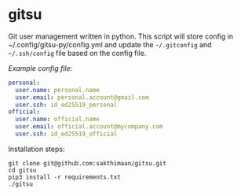 # gitsu
Git user management written in python. 
This script will store config in ~/.config/gitsu-py/config.yml and update the `~/.gitconfig` and `~/.ssh/config` file based on the config file.


*Example config file:*

```yaml
personal:
  user.name: personal.name
  user.email: personal.account@gmail.com
  user.ssh: id_ed25519_personal
official:
  user.name: official.name
  user.email: official.account@mycompany.com
  user.ssh: id_ed25519_official
```

Installation steps:
```
git clone git@github.com:sakthimaan/gitsu.git
cd gitsu
pip3 install -r requirements.txt
./gitsu
```
